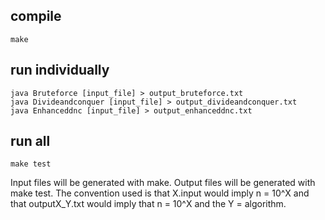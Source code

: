 ## compile
    make

## run individually
    java Bruteforce [input_file] > output_bruteforce.txt
    java Divideandconquer [input_file] > output_divideandconquer.txt
    java Enhanceddnc [input_file] > output_enhanceddnc.txt

## run all
    make test



Input files will be generated with make. Output files will be generated with make test. The convention used is that X.input would imply n = 10^X and that outputX_Y.txt would imply that n = 10^X and the Y = algorithm.
